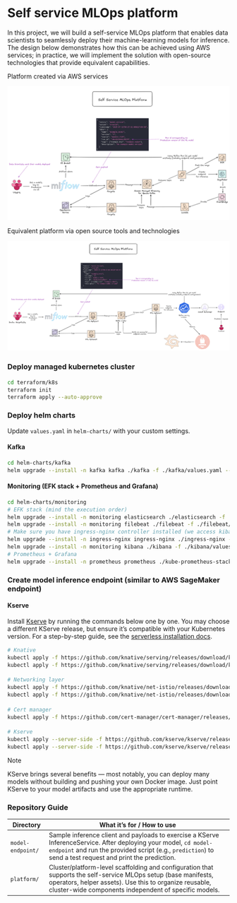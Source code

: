 # Self service MLOps platform

In this project, we will build a self-service MLOps platform that enables data scientists to seamlessly deploy their machine-learning models for inference. The design below demonstrates how this can be achieved using AWS services; in practice, we will implement the solution with open-source technologies that provide equivalent capabilities.

Platform created via AWS services

![self service mlops on aws](pngs/platform_aws.png)

Equivalent platform via open source tools and technologies

![self service mlops via open source](pngs/platform_open_source.png)

### Deploy managed kubernetes cluster

```bash
cd terraform/k8s
terraform init
terraform apply --auto-approve
```

### Deploy helm charts

Update `values.yaml` in `helm-charts/` with your custom settings.

#### Kafka

```bash
cd helm-charts/kafka
helm upgrade --install -n kafka kafka ./kafka -f ./kafka/values.yaml --create-namespace
```
#### Monitoring (EFK stack + Prometheus and Grafana)

```bash
cd helm-charts/monitoring
# EFK stack (mind the execution order)
helm upgrade --install -n monitoring elasticsearch ./elasticsearch -f ./elasticsearch/values.yaml --create-namespace
helm upgrade --install -n monitoring filebeat ./filebeat -f ./filebeat/values.yaml
# Make sure you have ingress-nginx controller installed (we access kibana UI through the specified host - see values.yaml)
helm upgrade --install -n ingress-nginx ingress-nginx ./ingress-nginx -f ./ingress-nginx/values.yaml --create-namespace
helm upgrade --install -n monitoring kibana ./kibana -f ./kibana/values.yaml
# Prometheus + Grafana
helm upgrade --install -n prometheus prometheus ./kube-prometheus-stack -f ./kube-prometheus-stack/values.yaml --create-namespace
```

### Create model inference endpoint (similar to AWS SageMaker endpoint)

#### Kserve

Install [Kserve](https://github.com/kserve/kserve) by running the commands below one by one. You may choose a different KServe release, but ensure it’s compatible with your Kubernetes version. For a step-by-step guide, see the [serverless installation docs](https://kserve.github.io/website/docs/admin-guide/serverless).

```bash
# Knative
kubectl apply -f https://github.com/knative/serving/releases/download/knative-v1.17.0/serving-crds.yaml
kubectl apply -f https://github.com/knative/serving/releases/download/knative-v1.17.0/serving-core.yaml

# Networking layer
kubectl apply -f https://github.com/knative/net-istio/releases/download/knative-v1.17.0/istio.yaml
kubectl apply -f https://github.com/knative/net-istio/releases/download/knative-v1.17.0/net-istio.yaml

# Cert manager
kubectl apply -f https://github.com/cert-manager/cert-manager/releases/download/v1.16.3/cert-manager.yaml

# Kserve
kubectl apply --server-side -f https://github.com/kserve/kserve/releases/download/v0.14.1/kserve.yaml
kubectl apply --server-side -f https://github.com/kserve/kserve/releases/download/v0.14.1/kserve-cluster-resources.yaml
```

> [!NOTE]
> KServe brings several benefits — most notably, you can deploy many models without building and pushing your own Docker image. Just point KServe to your model artifacts and use the appropriate runtime.

### Repository Guide

| Directory         | What it’s for / How to use                                                                                                                                                                                                         |
| ----------------- | ---------------------------------------------------------------------------------------------------------------------------------------------------------------------------------------------------------------------------------- |
| `model-endpoint/` | Sample inference client and payloads to exercise a KServe InferenceService. After deploying your model, `cd model-endpoint` and run the provided script (e.g., `prediction`) to send a test request and print the prediction.      |
| `platform/`       | Cluster/platform-level scaffolding and configuration that supports the self-service MLOps setup (base manifests, operators, helper assets). Use this to organize reusable, cluster-wide components independent of specific models. |

